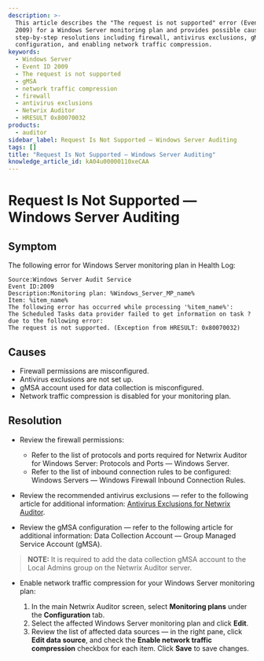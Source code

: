 ```yaml
---
description: >-
  This article describes the "The request is not supported" error (Event ID
  2009) for a Windows Server monitoring plan and provides possible causes and
  step-by-step resolutions including firewall, antivirus exclusions, gMSA
  configuration, and enabling network traffic compression.
keywords:
  - Windows Server
  - Event ID 2009
  - The request is not supported
  - gMSA
  - network traffic compression
  - firewall
  - antivirus exclusions
  - Netwrix Auditor
  - HRESULT 0x80070032
products:
  - auditor
sidebar_label: Request Is Not Supported — Windows Server Auditing
tags: []
title: "Request Is Not Supported — Windows Server Auditing"
knowledge_article_id: kA04u00000110xeCAA
---
```


# Request Is Not Supported — Windows Server Auditing

## Symptom

The following error for Windows Server monitoring plan in Health Log:

```text
Source:Windows Server Audit Service
Event ID:2009
Description:Monitoring plan: %Windows_Server_MP_name% 
Item: %item_name%
The following error has occurred while processing '%item_name%': 
The Scheduled Tasks data provider failed to get information on task ? due to the following error:
The request is not supported. (Exception from HRESULT: 0x80070032)
```

## Causes

- Firewall permissions are misconfigured.
- Antivirus exclusions are not set up.
- gMSA account used for data collection is misconfigured.
- Network traffic compression is disabled for your monitoring plan.

## Resolution

- Review the firewall permissions:
  - Refer to the list of protocols and ports required for Netwrix Auditor for Windows Server: Protocols and Ports — Windows Server.
  - Refer to the list of inbound connection rules to be configured: Windows Servers — Windows Firewall Inbound Connection Rules.

- Review the recommended antivirus exclusions — refer to the following article for additional information: [Antivirus Exclusions for Netwrix Auditor](https://docs.netwrix.com/docs/kb/auditor/antivirus-exclusions-for-netwrix-auditor.md).

- Review the gMSA configuration — refer to the following article for additional information: Data Collection Account — Group Managed Service Account (gMSA).

> **NOTE:** It is required to add the data collection gMSA account to the Local Admins group on the Netwrix Auditor server.

- Enable network traffic compression for your Windows Server monitoring plan:

  1. In the main Netwrix Auditor screen, select **Monitoring plans** under the **Configuration** tab.
  2. Select the affected Windows Server monitoring plan and click **Edit**.
  3. Review the list of affected data sources — in the right pane, click **Edit data source**, and check the **Enable network traffic compression** checkbox for each item. Click **Save** to save changes.
